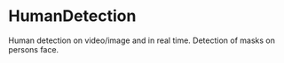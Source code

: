 # HumanDetection
Human detection on video/image and in real time.
Detection of masks on persons face.
